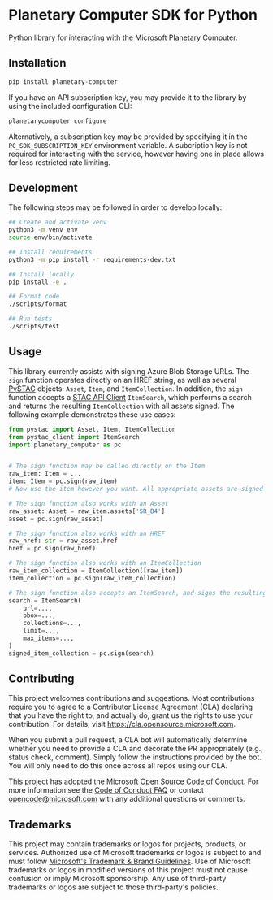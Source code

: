 # Planetary Computer SDK for Python

Python library for interacting with the Microsoft Planetary Computer.

## Installation

```python
pip install planetary-computer
```

If you have an API subscription key, you may provide it to the library by using the included configuration CLI:

```bash
planetarycomputer configure
```

Alternatively, a subscription key may be provided by specifying it in the `PC_SDK_SUBSCRIPTION_KEY` environment variable. A subcription key is not required for interacting with the service, however having one in place allows for less restricted rate limiting.


## Development

The following steps may be followed in order to develop locally:

```bash
## Create and activate venv
python3 -m venv env
source env/bin/activate

## Install requirements
python3 -m pip install -r requirements-dev.txt

## Install locally
pip install -e .

## Format code
./scripts/format

## Run tests
./scripts/test
```


## Usage

This library currently assists with signing Azure Blob Storage URLs. The `sign` function operates directly on an HREF string, as well as several [PySTAC](https://github.com/stac-utils/pystac) objects: `Asset`, `Item`, and `ItemCollection`. In addition, the `sign` function accepts a [STAC API Client](https://github.com/stac-utils/pystac-client) `ItemSearch`, which performs a search and returns the resulting `ItemCollection` with all assets signed. The following example demonstrates these use cases:

```python
from pystac import Asset, Item, ItemCollection
from pystac_client import ItemSearch
import planetary_computer as pc


# The sign function may be called directly on the Item
raw_item: Item = ...
item: Item = pc.sign(raw_item)
# Now use the item however you want. All appropriate assets are signed for read access.

# The sign function also works with an Asset
raw_asset: Asset = raw_item.assets['SR_B4']
asset = pc.sign(raw_asset)

# The sign function also works with an HREF
raw_href: str = raw_asset.href
href = pc.sign(raw_href)

# The sign function also works with an ItemCollection
raw_item_collection = ItemCollection([raw_item])
item_collection = pc.sign(raw_item_collection)

# The sign function also accepts an ItemSearch, and signs the resulting ItemCollection
search = ItemSearch(
    url=...,
    bbox=...,
    collections=...,
    limit=...,
    max_items=...,
)
signed_item_collection = pc.sign(search)
```


## Contributing

This project welcomes contributions and suggestions.  Most contributions require you to agree to a
Contributor License Agreement (CLA) declaring that you have the right to, and actually do, grant us
the rights to use your contribution. For details, visit https://cla.opensource.microsoft.com.

When you submit a pull request, a CLA bot will automatically determine whether you need to provide
a CLA and decorate the PR appropriately (e.g., status check, comment). Simply follow the instructions
provided by the bot. You will only need to do this once across all repos using our CLA.

This project has adopted the [Microsoft Open Source Code of Conduct](https://opensource.microsoft.com/codeofconduct/).
For more information see the [Code of Conduct FAQ](https://opensource.microsoft.com/codeofconduct/faq/) or
contact [opencode@microsoft.com](mailto:opencode@microsoft.com) with any additional questions or comments.

## Trademarks

This project may contain trademarks or logos for projects, products, or services. Authorized use of Microsoft
trademarks or logos is subject to and must follow
[Microsoft's Trademark & Brand Guidelines](https://www.microsoft.com/en-us/legal/intellectualproperty/trademarks/usage/general).
Use of Microsoft trademarks or logos in modified versions of this project must not cause confusion or imply Microsoft sponsorship.
Any use of third-party trademarks or logos are subject to those third-party's policies.
